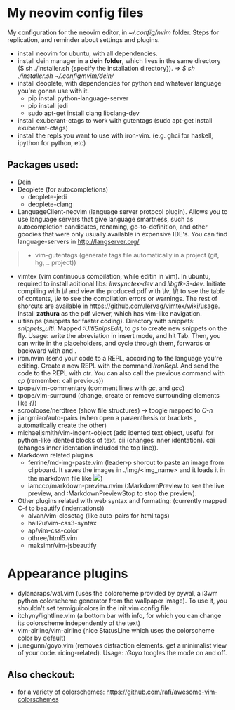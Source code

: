 # My neovim config files
My configuration for the neovim editor, in *~/.config/nvim* folder.
Steps for replication, and reminder about settings and plugins.

* install neovim for ubuntu, with all dependencies.
* install dein manager in a **dein folder**, which lives in the same directory ($ sh ./installer.sh {specify the installation directory}). => *$ sh ./installer.sh ~/.config/nvim/dein/*
* install deoplete, with dependencies for python and whatever language you're gonna use with it.
  * pip install python-language-server
  * pip install jedi
  * sudo apt-get install clang libclang-dev
* install exuberant-ctags to work with gutentags (sudo apt-get install exuberant-ctags)
* install the repls you want to use with iron-vim. (e.g. ghci for haskell, ipython for python, etc)


## Packages used:
* Dein
* Deoplete (for autocompletions)
  * deoplete-jedi
  * deoplete-clang
* LanguageClient-neovim (language server protocol plugin). Allows you to use language servers that give language smartness, such as autocompletion candidates, renaming, go-to-definition, and other goodies that were only usually available in expensive IDE's. You can find language-servers in http://langserver.org/
> * vim-gutentags (generate tags file automatically in a project (git, hg, .. project))
* vimtex (vim continuous compilation, while editin in vim). In ubuntu, required to install aditional libs: *liwsynctex-dev* and *libgtk-3-dev*. Initiate compiling with *\ll* and view the produced pdf with *\lv*, *\lt* to see the table of contents, *\le* to see the compilation errors or warnings. The rest of shorcuts are available in <a>https://github.com/lervag/vimtex/wiki/usage</a>. Install **zathura** as the pdf viewer, which has vim-like navigation.
* ultisnips (snippets for faster coding). Directory with snippets: *snippets_ulti*. Mapped *:UltiSnipsEdit*, to *gs* to create new snippets on the fly. Usage: write the abreviation in insert mode, and hit Tab. Then, you can write in the placeholders, and cycle through them, forwards or backward with <C-j> and <C-k>.
* iron.nvim (send your code to a REPL, according to the language you're editing. Create a new REPL with the command *IronRepl*. And send the code to the REPL with *ctr*. You can also call the previous command with *cp* (remember: call previous))
* tpope/vim-commentary (comment lines with *gc*, and *gcc*)
* tpope/vim-surround (change, create or remove surrounding elements like *{}*)
* scrooloose/nerdtree (show file structures) -> toogle mapped to *C-n*
* jiangmiao/auto-pairs (when open a paraenthesis or brackets , automatically create the other)
* michaeljsmith/vim-indent-object (add idented text object, useful for python-like idented blocks of text. cii (changes inner identation). cai (changes inner identation included the top line)).
* Markdown related plugins
  * ferrine/md-img-paste.vim (leader-p shorcut to paste an image from clipboard. It saves the images in ./img/<img_name> and it loads it in the markdown file like ![](img/<img_name>))
  * iamcco/markdown-preview.nvim  (:MarkdownPreview to see the live preview, and :MarkdownPreviewStop to stop the preview).
* Other plugins related with web syntax and formating: (currently mapped C-f to beautify (indentations))
  * alvan/vim-closetag (like auto-pairs for html tags)
  * hail2u/vim-css3-syntax
  * ap/vim-css-color
  * othree/html5.vim
  * maksimr/vim-jsbeautify
  
# Appearance plugins
* dylanaraps/wal.vim (uses the colorcheme provided by pywal, a i3wm python colorscheme generator from the wallpaper image). To use it, you shouldn't set termiguicolors in the init.vim config file.
* itchyny/lightline.vim (a bottom bar with info, for which you can change its colorscheme independently of the text)
* vim-airline/vim-airline (nice StatusLine which uses the colorscheme color by default)
* junegunn/goyo.vim (removes distraction elements. get a minimalist view of your code. ricing-related). Usage: *:Goyo* toogles the mode on and off.

## Also checkout:
* for a variety of colorschemes: <a>https://github.com/rafi/awesome-vim-colorschemes</a>
